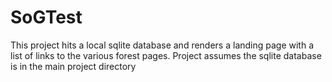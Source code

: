 # SoGTest
This project hits a local sqlite database and renders a landing page with a list of links to the various forest pages. Project assumes the sqlite database is in the main project directory
